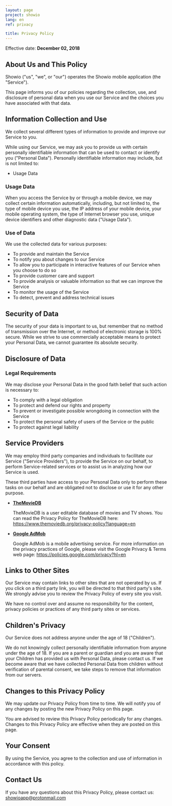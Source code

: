 ```yaml
---
layout: page
project: showio
lang: en
ref: privacy

title: Privacy Policy
---
```


Effective date: **December 02, 2018**

## About Us and This Policy

Showio ("us", "we", or "our") operates the Showio mobile application (the "Service").

This page informs you of our policies regarding the collection, use, and disclosure of personal data when you use our Service and the choices you have associated with that data.

## Information Collection and Use

We collect several different types of information to provide and improve our Service to you.

While using our Service, we may ask you to provide us with certain personally identifiable information that can be used to contact or identify you ("Personal Data"). Personally identifiable information may include, but is not limited to:

- Usage Data

### Usage Data

When you access the Service by or through a mobile device, we may collect certain information automatically, including, but not limited to, the type of mobile device you use, the IP address of your mobile device, your mobile operating system, the type of Internet browser you use, unique device identifiers and other diagnostic data ("Usage Data").

### Use of Data

We use the collected data for various purposes:

- To provide and maintain the Service
- To notify you about changes to our Service
- To allow you to participate in interactive features of our Service when you choose to do so
- To provide customer care and support
- To provide analysis or valuable information so that we can improve the Service
- To monitor the usage of the Service
- To detect, prevent and address technical issues

## Security of Data

The security of your data is important to us, but remember that no method of transmission over the Internet, or method of electronic storage is 100% secure. While we strive to use commercially acceptable means to protect your Personal Data, we cannot guarantee its absolute security.

## Disclosure of Data

### Legal Requirements

We may disclose your Personal Data in the good faith belief that such action is necessary to:

- To comply with a legal obligation
- To protect and defend our rights and property
- To prevent or investigate possible wrongdoing in connection with the Service
- To protect the personal safety of users of the Service or the public
- To protect against legal liability

## Service Providers

We may employ third party companies and individuals to facilitate our Service ("Service Providers"), to provide the Service on our behalf, to perform Service-related services or to assist us in analyzing how our Service is used.

These third parties have access to your Personal Data only to perform these tasks on our behalf and are obligated not to disclose or use it for any other purpose.

- **[TheMovieDB](https://www.themoviedb.org/)**

    TheMovieDB is a user editable database of movies and TV shows. You can read the Privacy Policy for TheMovieDB here: <https://www.themoviedb.org/privacy-policy?language=en>

- **[Google AdMob](https://www.google.com/intl/en_us/admob/)**

    Google AdMob is a mobile advertising service. For more information on the privacy practices of Google, please visit the Google Privacy & Terms web page: <https://policies.google.com/privacy?hl=en>

## Links to Other Sites

Our Service may contain links to other sites that are not operated by us. If you click on a third party link, you will be directed to that third party's site. We strongly advise you to review the Privacy Policy of every site you visit.

We have no control over and assume no responsibility for the content, privacy policies or practices of any third party sites or services.

## Children's Privacy

Our Service does not address anyone under the age of 18 ("Children").

We do not knowingly collect personally identifiable information from anyone under the age of 18. If you are a parent or guardian and you are aware that your Children has provided us with Personal Data, please contact us. If we become aware that we have collected Personal Data from children without verification of parental consent, we take steps to remove that information from our servers.

## Changes to this Privacy Policy

We may update our Privacy Policy from time to time. We will notify you of any changes by posting the new Privacy Policy on this page.

You are advised to review this Privacy Policy periodically for any changes. Changes to this Privacy Policy are effective when they are posted on this page.

## Your Consent

By using the Service, you agree to the collection and use of information in accordance with this policy.

## Contact Us

If you have any questions about this Privacy Policy, please contact us: [showioapp@protonmail.com](mailto:showioapp@protonmail.com)
